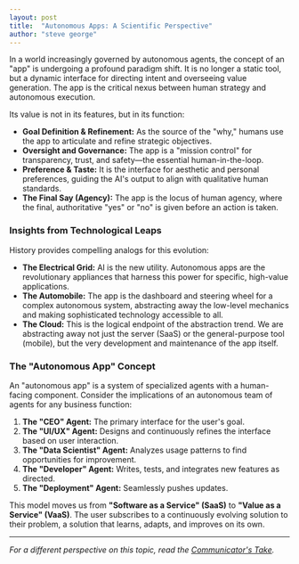 ```yaml
---
layout: post
title:  "Autonomous Apps: A Scientific Perspective"
author: "steve george"
---
```


In a world increasingly governed by autonomous agents, the concept of an "app" is undergoing a profound paradigm shift. It is no longer a static tool, but a dynamic interface for directing intent and overseeing value generation. The app is the critical nexus between human strategy and autonomous execution.

Its value is not in its features, but in its function:

*   **Goal Definition & Refinement:** As the source of the "why," humans use the app to articulate and refine strategic objectives.
*   **Oversight and Governance:** The app is a "mission control" for transparency, trust, and safety—the essential human-in-the-loop.
*   **Preference & Taste:** It is the interface for aesthetic and personal preferences, guiding the AI's output to align with qualitative human standards.
*   **The Final Say (Agency):** The app is the locus of human agency, where the final, authoritative "yes" or "no" is given before an action is taken.

### Insights from Technological Leaps

History provides compelling analogs for this evolution:

*   **The Electrical Grid:** AI is the new utility. Autonomous apps are the revolutionary appliances that harness this power for specific, high-value applications.
*   **The Automobile:** The app is the dashboard and steering wheel for a complex autonomous system, abstracting away the low-level mechanics and making sophisticated technology accessible to all.
*   **The Cloud:** This is the logical endpoint of the abstraction trend. We are abstracting away not just the server (SaaS) or the general-purpose tool (mobile), but the very development and maintenance of the app itself.

### The "Autonomous App" Concept

An "autonomous app" is a system of specialized agents with a human-facing component. Consider the implications of an autonomous team of agents for any business function:

1.  **The "CEO" Agent:** The primary interface for the user's goal.
2.  **The "UI/UX" Agent:** Designs and continuously refines the interface based on user interaction.
3.  **The "Data Scientist" Agent:** Analyzes usage patterns to find opportunities for improvement.
4.  **The "Developer" Agent:** Writes, tests, and integrates new features as directed.
5.  **The "Deployment" Agent:** Seamlessly pushes updates.

This model moves us from **"Software as a Service" (SaaS)** to **"Value as a Service" (VaaS)**. The user subscribes to a continuously evolving solution to their problem, a solution that learns, adapts, and improves on its own.

---

*For a different perspective on this topic, read the [Communicator's Take](2025-06-28-the-role-of-apps-in-an-ai-driven-world.html).*
